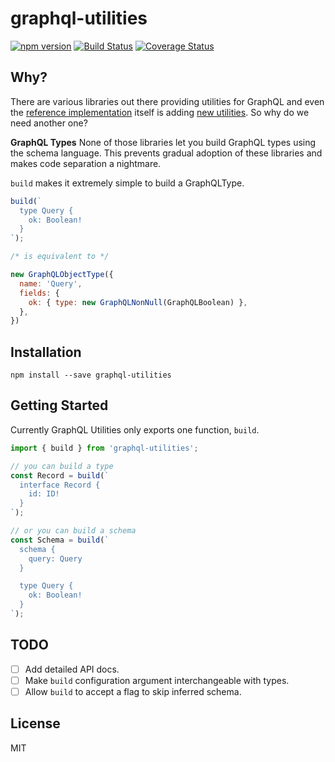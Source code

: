 # graphql-utilities
[![npm version](https://badge.fury.io/js/graphql-utilities.svg)](https://badge.fury.io/js/graphql-utilities) [![Build Status](https://travis-ci.org/bloveit/graphql-utilities.svg?branch=master)](https://travis-ci.org/bloveit/graphql-utilities) [![Coverage Status](https://coveralls.io/repos/github/bloveit/graphql-utilities/badge.svg?branch=master)](https://coveralls.io/github/bloveit/graphql-utilities?branch=master)

## Why?
There are various libraries out there providing utilities for GraphQL and even the [reference implementation](https://github.com/graphql/graphql-js) itself is adding [new utilities](https://github.com/graphql/graphql-js/pull/471). So why do we need another one?

**GraphQL Types**
None of those libraries let you build GraphQL types using the schema language. This prevents gradual adoption of these libraries and makes code separation a nightmare.

`build` makes it extremely simple to build a GraphQLType.

```js
build(`
  type Query {
    ok: Boolean!
  }
`);

/* is equivalent to */

new GraphQLObjectType({
  name: 'Query',
  fields: {
    ok: { type: new GraphQLNonNull(GraphQLBoolean) },
  },
})
```

## Installation
```
npm install --save graphql-utilities
```

## Getting Started
Currently GraphQL Utilities only exports one function, `build`.

```js
import { build } from 'graphql-utilities';

// you can build a type
const Record = build(`
  interface Record {
    id: ID!
  }
`);

// or you can build a schema
const Schema = build(`
  schema {
    query: Query
  }

  type Query {
    ok: Boolean!
  }
`);
```

## TODO
- [ ] Add detailed API docs.
- [ ] Make `build` configuration argument interchangeable with types.
- [ ] Allow `build` to accept a flag to skip inferred schema.

## License
MIT
